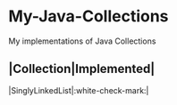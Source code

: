 # My-Java-Collections
My implementations of Java Collections 

|Collection|Implemented|
------------------------
|SinglyLinkedList|:white-check-mark:|
